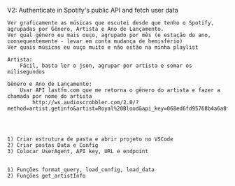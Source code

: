 
V2:
	Authenticate in Spotify's public API and fetch user data
	





	Ver graficamente as músicas que escutei desde que tenho o Spotify, agrupadas por Gênero, Artista e Ano de Lançamento.
	Ver qual gênero eu mais ouço, agrupado por mês (e estação do ano, consequentemente - levar em conta mudança de hemisfério)
	Ver quais músicas eu ouço muito e não estão na minha playlist
	
	Artista:
		Fácil, basta ler o json, agrupar por artista e somar os milisegundos
	
	Gênero e Ano de Lançamento:
		Usar API lastfm.com que me retorna o gênero do artista e fazer a chamada por nome do artista
			http://ws.audioscrobbler.com/2.0/?method=artist.getinfo&artist=Royal%20Blood&api_key=068ed6fd95768b4a6a8f671fc35dccd4&format=json
			
			
			

	1) Criar estrutura de pasta e abrir projeto no VSCode
	2) Criar pastas Data e Config
	3) Colocar UserAgent, API key, URL e endpoint 
	

	1) Funções format_query, load_config, load_data
	2) Funções get_artistInfo
	
	